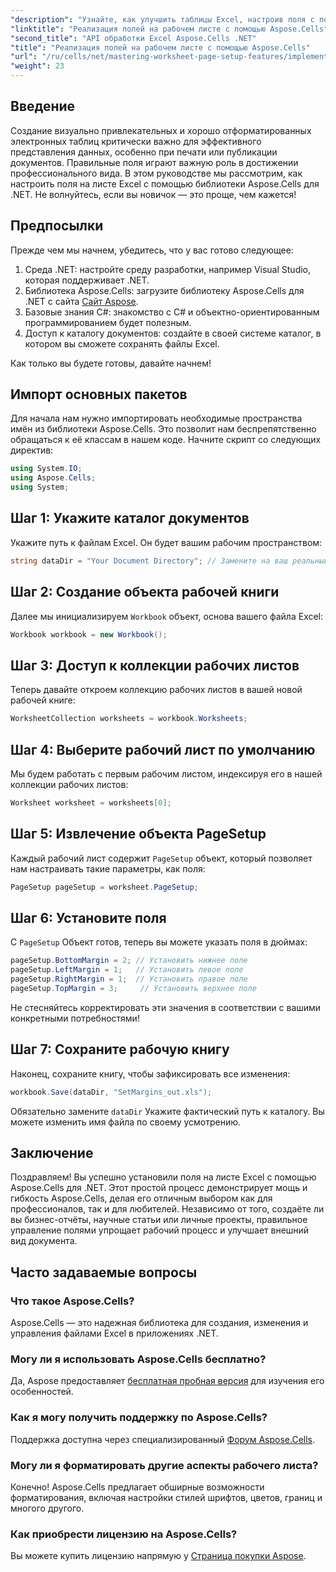 ```yaml
---
"description": "Узнайте, как улучшить таблицы Excel, настроив поля с помощью библиотеки Aspose.Cells для .NET. Это пошаговое руководство упрощает процесс, делая представление данных профессиональным и элегантным."
"linktitle": "Реализация полей на рабочем листе с помощью Aspose.Cells"
"second_title": "API обработки Excel Aspose.Cells .NET"
"title": "Реализация полей на рабочем листе с помощью Aspose.Cells"
"url": "/ru/cells/net/mastering-worksheet-page-setup-features/implement-margins-in-worksheet/"
"weight": 23
---
```


## Введение

Создание визуально привлекательных и хорошо отформатированных электронных таблиц критически важно для эффективного представления данных, особенно при печати или публикации документов. Правильные поля играют важную роль в достижении профессионального вида. В этом руководстве мы рассмотрим, как настроить поля на листе Excel с помощью библиотеки Aspose.Cells для .NET. Не волнуйтесь, если вы новичок — это проще, чем кажется!

## Предпосылки

Прежде чем мы начнем, убедитесь, что у вас готово следующее:

1. Среда .NET: настройте среду разработки, например Visual Studio, которая поддерживает .NET.
2. Библиотека Aspose.Cells: загрузите библиотеку Aspose.Cells для .NET с сайта [Сайт Aspose](https://releases.aspose.com/cells/net/).
3. Базовые знания C#: знакомство с C# и объектно-ориентированным программированием будет полезным.
4. Доступ к каталогу документов: создайте в своей системе каталог, в котором вы сможете сохранять файлы Excel.

Как только вы будете готовы, давайте начнем!

## Импорт основных пакетов

Для начала нам нужно импортировать необходимые пространства имён из библиотеки Aspose.Cells. Это позволит нам беспрепятственно обращаться к её классам в нашем коде. Начните скрипт со следующих директив:

```csharp
using System.IO;
using Aspose.Cells;
using System;
```

## Шаг 1: Укажите каталог документов

Укажите путь к файлам Excel. Он будет вашим рабочим пространством:

```csharp
string dataDir = "Your Document Directory"; // Замените на ваш реальный путь
```

## Шаг 2: Создание объекта рабочей книги

Далее мы инициализируем `Workbook` объект, основа вашего файла Excel:

```csharp
Workbook workbook = new Workbook();
```

## Шаг 3: Доступ к коллекции рабочих листов

Теперь давайте откроем коллекцию рабочих листов в вашей новой рабочей книге:

```csharp
WorksheetCollection worksheets = workbook.Worksheets;
```

## Шаг 4: Выберите рабочий лист по умолчанию

Мы будем работать с первым рабочим листом, индексируя его в нашей коллекции рабочих листов:

```csharp
Worksheet worksheet = worksheets[0];
```

## Шаг 5: Извлечение объекта PageSetup

Каждый рабочий лист содержит `PageSetup` объект, который позволяет нам настраивать такие параметры, как поля:

```csharp
PageSetup pageSetup = worksheet.PageSetup;
```

## Шаг 6: Установите поля

С `PageSetup` Объект готов, теперь вы можете указать поля в дюймах:

```csharp
pageSetup.BottomMargin = 2; // Установить нижнее поле
pageSetup.LeftMargin = 1;   // Установить левое поле
pageSetup.RightMargin = 1;  // Установить правое поле
pageSetup.TopMargin = 3;     // Установить верхнее поле
```

Не стесняйтесь корректировать эти значения в соответствии с вашими конкретными потребностями!

## Шаг 7: Сохраните рабочую книгу

Наконец, сохраните книгу, чтобы зафиксировать все изменения:

```csharp
workbook.Save(dataDir, "SetMargins_out.xls");
```

Обязательно замените `dataDir` Укажите фактический путь к каталогу. Вы можете изменить имя файла по своему усмотрению.

## Заключение

Поздравляем! Вы успешно установили поля на листе Excel с помощью Aspose.Cells для .NET. Этот простой процесс демонстрирует мощь и гибкость Aspose.Cells, делая его отличным выбором как для профессионалов, так и для любителей. Независимо от того, создаёте ли вы бизнес-отчёты, научные статьи или личные проекты, правильное управление полями упрощает рабочий процесс и улучшает внешний вид документа.

## Часто задаваемые вопросы

### Что такое Aspose.Cells?  
Aspose.Cells — это надежная библиотека для создания, изменения и управления файлами Excel в приложениях .NET.

### Могу ли я использовать Aspose.Cells бесплатно?  
Да, Aspose предоставляет [бесплатная пробная версия](https://releases.aspose.com/) для изучения его особенностей.

### Как я могу получить поддержку по Aspose.Cells?  
Поддержка доступна через специализированный [Форум Aspose.Cells](https://forum.aspose.com/c/cells/9).

### Могу ли я форматировать другие аспекты рабочего листа?  
Конечно! Aspose.Cells предлагает обширные возможности форматирования, включая настройки стилей шрифтов, цветов, границ и многого другого.

### Как приобрести лицензию на Aspose.Cells?  
Вы можете купить лицензию напрямую у [Страница покупки Aspose](https://purchase.aspose.com/buy).